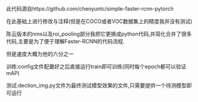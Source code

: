 此代码源自https://github.com/chenyuntc/simple-faster-rcnn-pytorch

在此基础上进行修改与注释(但是在COCO或者VOC数据集上的精度我并没有测试)

陈云版本的nms以及roi_pooling部分我把它更换成python代码,并简化合并了很多代码,主要是为了便于理解Faster-RCNN的代码流程.

但是速度大概为他的六分之一

训练:config文件配置好之后直接运行train即可训练(同时每个epoch都可以验证mAP)

测试:dection_img.py文件为最终测试模型效果的文件,只需要提供一个待测模型即可运行
